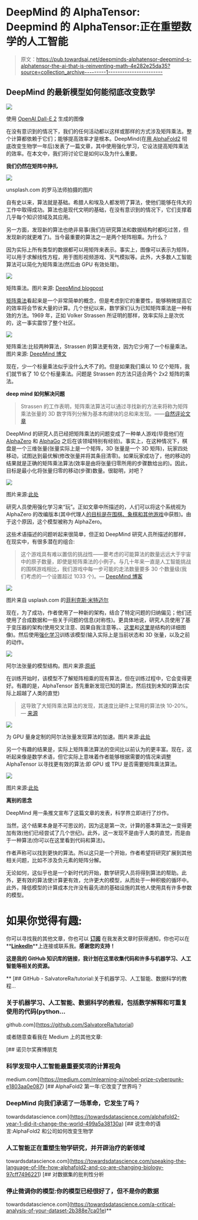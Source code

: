 # DeepMind 的 AlphaTensor: Deepmind 的 AlphaTensor:正在重塑数学的人工智能

> 原文：<https://pub.towardsai.net/deepminds-alphatensor-deepmind-s-alphatensor-the-ai-that-is-reinventing-math-4e282e25da35?source=collection_archive---------1----------------------->

## DeepMind 的最新模型如何能彻底改变数学

![](img/145baaf5be4f96e918e7a21b759aac30.png)

使用 [OpenAI Dall-E 2](https://openai.com/dall-e-2/) 生成的图像

在没有意识到的情况下，我们的任何活动都以这样或那样的方式涉及矩阵乘法。整个计算都依赖于它们；能够提高效率才是根本。DeepMind(在[用 AlphaFold2](https://towardsdatascience.com/speaking-the-language-of-life-how-alphafold2-and-co-are-changing-biology-97cff7496221) 彻底改变生物学一年后)发表了一篇文章，其中使用强化学习，它设法提高矩阵乘法的效率。在本文中，我们将讨论它是如何以及为什么重要。

**我们仍然在矩阵中挣扎**

![](img/ae92c7bed2cd9f697e5ae366f6247d9a.png)

unsplash.com 的罗马法师拍摄的图片

自有史以来，算法就是基础。希腊人和埃及人都发明了算法，使他们能够在伟大的工作中取得成功。算法也是现代文明的基础，在没有意识到的情况下，它们支撑着几乎每个知识领域及其应用。

另一方面，发现新的算法也绝非易事(我们在研究算法和数据结构时都吃过苦，但发现新的就更难了)。当今最重要的算法之一是两个矩阵相乘。为什么？

因为实际上所有类型的数据都可以用矩阵来表示。事实上，图像可以表示为矩阵，可以用于求解线性方程，用于图形视频游戏、天气模拟等。此外，大多数人工智能算法可以简化为矩阵乘法(然后由 GPU 有效处理)。

![](img/63c5570de533fe94c48fb40b6b566f96.png)

矩阵乘法。图片来源: [DeepMind blogpost](https://www.deepmind.com/blog/discovering-novel-algorithms-with-alphatensor)

[矩阵乘法](https://en.wikipedia.org/wiki/Matrix_multiplication)看起来是一个非常简单的概念，但是考虑到它的重要性，能够稍微提高它的效率将会节省大量的计算。几个世纪以来，数学家们认为已知矩阵乘法是一种有效的方法。1969 年，正如 Volker Strassen 所证明的那样，效率实际上是次优的，这一事实震惊了整个社区。

![](img/21a8ba889564949ae3a0b2e47f7898cc.png)

矩阵乘法:比较两种算法，Strassen 的算法更有效，因为它少用了一个标量乘法。图片来源: [DeepMind 博文](https://www.deepmind.com/blog/discovering-novel-algorithms-with-alphatensor)

现在，少一个标量乘法似乎没什么大不了的。但是如果我们乘以 10 亿个矩阵，我们就节省了 10 亿个标量乘法。问题是 Strassen 的方法只适合两个 2x2 矩阵的乘法。

**deep mind 如何解决问题**

> Strassen 的工作表明，矩阵乘法算法可以通过寻找新的方法来将称为矩阵乘法张量的 3D 数字阵列分解为基本构建块的总和来发现。——[自然评论文章](https://www.nature.com/articles/d41586-022-03023-w)

DeepMind 的研究人员已经把矩阵乘法的问题变成了一种单人游戏(毕竟他们在 [AlphaZero](https://en.wikipedia.org/wiki/AlphaZero) 和 [AlphaGo](https://en.wikipedia.org/wiki/AlphaGo) 之后在该领域特别有经验)。事实上，在这种情况下，棋盘是一个三维张量(张量实际上是一个矩阵，3D 张量是一个 3D 矩阵)，玩家四处移动，试图达到最优解(修改张量并将其条目清零)。如果玩家成功了，他的移动的结果就是正确的矩阵乘法算法(效率是由将张量归零所用的步骤数给出的)。因此，目标是最小化将张量归零的移动(步骤)数量。很聪明，对吧？

![](img/00363260d2c09f356125f23365b44005.png)

图片来源:[此处](https://www.nature.com/articles/s41586-022-05172-4)

研究人员使用强化学习来“玩”。正如文章中所描述的，人们可以将这个系统视为 AlphaZero 的改编版本(其中代理人[的目标是在围棋、象棋和其他游戏](https://www.deepmind.com/research/highlighted-research/alphago)中获胜)。由于这个原因，这个模型被称为 AlphaZero。

这些术语描述的问题听起来很简单，但正如 DeepMind 研究人员所描述的那样，在现实中，有很多潜在的组合:

> 这个游戏具有难以置信的挑战性——要考虑的可能算法的数量远远大于宇宙中的原子数量，即使是矩阵乘法的小例子。与几十年来一直是人工智能挑战的围棋游戏相比，我们游戏中每一步可能的走法数量要多 30 个数量级(我们考虑的一个设置超过 1033 个)。— [DeepMind 博客](https://www.deepmind.com/blog/discovering-novel-algorithms-with-alphatensor)

![](img/1164fd00e8ef2533a7f22b61b824e6a4.png)

图片来自 usplash.com 的[菲利克斯·米特迈尔](https://unsplash.com/@felix_mittermeier)

现在，为了成功，作者使用了一种新的架构，结合了特定问题的归纳偏见；他们还使用了合成数据和一些关于问题的信息(对称性)。更具体地说，研究人员使用了基于变压器的架构(使用交叉注意、因果自我注意等。、[这里](https://www.nature.com/articles/s41586-022-05172-4/figures/8)和[这里](https://www.nature.com/articles/s41586-022-05172-4/figures/9)是结构的详细图像)。然后使用[强化学习](https://en.wikipedia.org/wiki/Reinforcement_learning)训练该模型(输入实际上是当前状态和 3D 张量，以及之前的动作。

![](img/62b510f4b473a34c0a7fcbcf51b31b4b.png)

阿尔法张量的模型结构。图片来源:[原纸](https://www.nature.com/articles/s41586-022-05172-4)

在训练开始时，该模型不了解矩阵相乘的现有算法，但在训练过程中，它会变得更好。有趣的是，AlphaTensor 首先重新发现已知的算法，然后找到未知的算法(实际上超越了人类的直觉)

> 这导致了大矩阵乘法算法的发现，其速度比硬件上常用的算法快 10-20%。— [来源](https://www.nature.com/articles/d41586-022-03023-w)

![](img/bdf324d6fdb3b17b82191861a7cef26e.png)

为 GPU 量身定制的阿尔法张量发现算法的加速。图片来源:[此处](https://www.nature.com/articles/s41586-022-05172-4/figures/5)

另一个有趣的结果是，实际上矩阵乘法算法的空间比以前认为的更丰富。现在，这听起来像是数学术语，但它实际上意味着作者能够根据需要的情况来调整 AlphaTensor 以寻找更有效的算法:即 GPU 或 TPU 是否需要矩阵乘法算法。

![](img/8f904cebb20781dd60fd22b609309b91.png)

图片来源:[此处](https://www.deepmind.com/blog/discovering-novel-algorithms-with-alphatensor)

**离别的思念**

DeepMind 用一条推文宣布了这篇文章的发表，科学界立即进行了炒作。

当然，这个结果本身是不可思议的，因为这是第一次，计算的基本算法之一变得更加有效(他们已经尝试了几个世纪)。此外，这一发现不是由于人类的直觉，而是由于一种算法(你可以在这里看到代码和算法)。

作者声称可以找到更快的算法。所以这只是一个开始，作者希望将研究扩展到其他相关问题，比如不涉及负元素的矩阵分解。

无论如何，这似乎也是一个新时代的开始，数学研究人员将得到算法的帮助。此外，更有效的算法使计算更有效，允许更大的模型，从而处于一种积极的循环中。此外，降低模型的计算成本允许没有最先进的基础设施的其他人使用具有许多参数的模型。

# 如果你觉得有趣:

你可以寻找我的其他文章，你也可以 [**订阅**](https://salvatore-raieli.medium.com/subscribe) 在我发表文章时获得通知，你也可以在**[**LinkedIn**](https://www.linkedin.com/in/salvatore-raieli/)**上连接或联系我。**感谢您的支持！**

**这是我的 GitHub 知识库的链接，我计划在这里收集代码和许多与机器学习、人工智能等相关的资源。**

**[](https://github.com/SalvatoreRa/tutorial) [## GitHub - SalvatoreRa/tutorial:关于机器学习、人工智能、数据科学的教程…

### 关于机器学习、人工智能、数据科学的教程，包括数学解释和可重复使用的代码(python…

github.com](https://github.com/SalvatoreRa/tutorial) 

或者随意查看我在 Medium 上的其他文章:

[](https://medium.com/mlearning-ai/nobel-prize-cyberpunk-e1803aa0e087) [## 诺贝尔奖赛博朋克

### 科学发现中人工智能最重要奖项的计算视角

medium.com](https://medium.com/mlearning-ai/nobel-prize-cyberpunk-e1803aa0e087) [](https://towardsdatascience.com/alphafold2-year-1-did-it-change-the-world-499a5a38130a) [## AlphaFold2 第一年:它改变了世界吗？

### DeepMind 向我们承诺了一场革命，它发生了吗？

towardsdatascience.com](https://towardsdatascience.com/alphafold2-year-1-did-it-change-the-world-499a5a38130a) [](https://towardsdatascience.com/speaking-the-language-of-life-how-alphafold2-and-co-are-changing-biology-97cff7496221) [## 说生命的语言:AlphaFold2 和公司如何改变生物学

### 人工智能正在重塑生物学研究，并开辟治疗的新领域

towardsdatascience.com](https://towardsdatascience.com/speaking-the-language-of-life-how-alphafold2-and-co-are-changing-biology-97cff7496221) [](https://towardsdatascience.com/a-critical-analysis-of-your-dataset-2b388e7ca01e) [## 对数据集的批判性分析

### 停止微调你的模型:你的模型已经很好了，但不是你的数据

towardsdatascience.com](https://towardsdatascience.com/a-critical-analysis-of-your-dataset-2b388e7ca01e)**